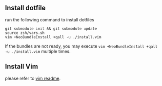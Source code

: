 ## Install dotfile

run the following command to install dotfiles
```
git submodule init && git submodule update
source zsh/vars.sh
vim +NeoBundleInstall +qall -u ./install.vim
```

If the bundles are not ready, you may execute `vim +NeoBundleInstall +qall
-u ./install.vim` multiple times.

## Install Vim
please refer to [vim readme](./vim/README.md).
